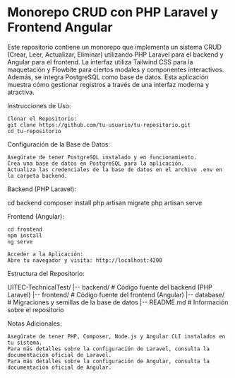 # Monorepo CRUD con PHP Laravel y Frontend Angular

 Este repositorio contiene un monorepo que implementa un sistema CRUD (Crear, Leer, Actualizar, Eliminar) utilizando PHP Laravel para el backend y Angular para el frontend. La interfaz utiliza Tailwind CSS para la maquetación y Flowbite para ciertos modales y componentes interactivos. Además, se integra PostgreSQL como base de datos. Esta aplicación muestra cómo gestionar registros a través de una interfaz moderna y atractiva.

Instrucciones de Uso:

    Clonar el Repositorio:
    git clone https://github.com/tu-usuario/tu-repositorio.git
    cd tu-repositorio
    

Configuración de la Base de Datos:

    Asegúrate de tener PostgreSQL instalado y en funcionamiento.
    Crea una base de datos en PostgreSQL para la aplicación.
    Actualiza las credenciales de la base de datos en el archivo .env en la carpeta backend.

Backend (PHP Laravel):



cd backend
composer install
php artisan migrate
php artisan serve

Frontend (Angular):

    cd frontend
    npm install
    ng serve

    Acceder a la Aplicación:
    Abre tu navegador y visita: http://localhost:4200

Estructura del Repositorio:

UITEC-TechnicalTest/
|-- backend/                # Código fuente del backend (PHP Laravel)
|-- frontend/               # Código fuente del frontend (Angular)
|-- database/               # Migraciones y semillas de la base de datos
|-- README.md               # Información sobre el repositorio

Notas Adicionales:

    Asegúrate de tener PHP, Composer, Node.js y Angular CLI instalados en tu sistema.
    Para más detalles sobre la configuración de Laravel, consulta la documentación oficial de Laravel.
    Para más detalles sobre la configuración de Angular, consulta la documentación oficial de Angular.

